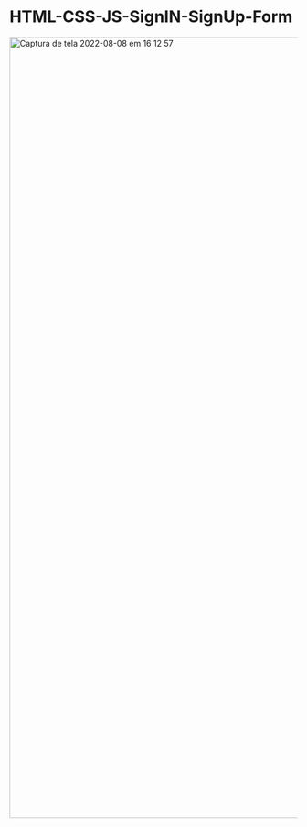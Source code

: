 #  HTML-CSS-JS-SignIN-SignUp-Form

<img width="1367" alt="Captura de tela 2022-08-08 em 16 12 57" src="https://user-images.githubusercontent.com/42389395/183451632-ff908499-ff25-4671-8f09-787eb7435c43. png">


